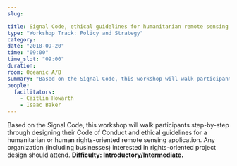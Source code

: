 ```yaml
---
slug:

title: Signal Code, ethical guidelines for humanitarian remote sensing
type: "Workshop Track: Policy and Strategy"
category:
date: "2018-09-20"
time: "09:00"
time_slot: "09:00"
duration:
room: Oceanic A/B
summary: "Based on the Signal Code, this workshop will walk participants step-by-step through designing their Code of Conduct and ethical guidelines for a humanitarian or human rights-oriented remote sensing application. Any organization (including businesses) interested in rights-oriented project design should attend. **Difficulty: Introductory/Intermediate.**"
people:
  facilitators:
    - Caitlin Howarth
    - Isaac Baker
---
```

Based on the Signal Code, this workshop will walk participants step-by-step through designing their Code of Conduct and ethical guidelines for a humanitarian or human rights-oriented remote sensing application. Any organization (including businesses) interested in rights-oriented project design should attend. **Difficulty: Introductory/Intermediate.**
